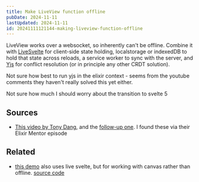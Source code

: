 ```yaml
---
title: Make LiveView function offline
pubDate: 2024-11-11
lastUpdated: 2024-11-11
id: 20241111121144-making-liveview-function-offline
---
```


LiveView works over a websocket, so inherently can't be offline. Combine it with [LiveSvelte](https://github.com/woutdp/live_svelte) for client-side state holding, localstorage or indexedDB to hold that state across reloads, a service worker to sync with the server, and [Yjs](https://github.com/yjs/yjs) for conflict resolution (or in principle any other CRDT solution).

Not sure how best to run yjs in the elixir context - seems from the youtube comments they haven't really solved this yet either.

Not sure how much I should worry about the transition to svelte 5

## Sources

- [This video by Tony Dang](https://www.youtube.com/watch?v=PX9-lq0LL9Q), and the [follow-up one](https://www.youtube.com/watch?v=SWC182dPh2I). I found these via their Elixir Mentor episode

## Related

- [this demo](https://www.youtube.com/watch?v=LBYQ_NLVKCw) also uses live svelte, but for working with canvas rather than offline. [source code](https://github.com/ChristianAlexander/Scribble-Pad)
